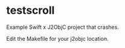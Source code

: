 testscroll
==========

Example Swift x J2ObjC project that crashes.

Edit the Makefile for your j2objc location.
